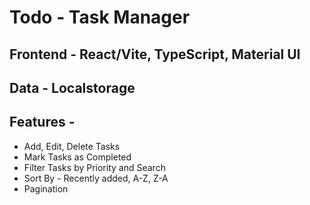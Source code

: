 # Todo - Task Manager

## Frontend - React/Vite, TypeScript, Material UI
## Data - Localstorage
## Features -
- Add, Edit, Delete Tasks
- Mark Tasks as Completed
- Filter Tasks by Priority and Search
- Sort By - Recently added, A-Z, Z-A
- Pagination